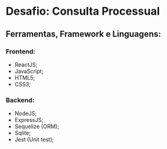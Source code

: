 # Desafio: Consulta Processual

## Ferramentas, Framework e Linguagens:

### Frontend:
- ReactJS;
- JavaScript;
- HTML5;
- CSS3;

### Backend:
 - NodeJS;
- ExpressJS;
- Sequelize (ORM);
- Sqlite;
- Jest (Unit test);

